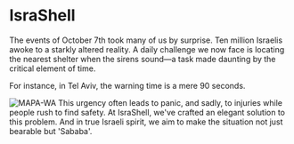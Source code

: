 # IsraShell
The events of October 7th took many of us by surprise. Ten million Israelis awoke to a starkly altered reality. A daily challenge we now face is locating the nearest shelter when the sirens sound—a task made daunting by the critical element of time.

For instance, in Tel Aviv, the warning time is a mere 90 seconds.

 ![MAPA-WA](https://github.com/tomerud/IsraShell/assets/116754497/c94e79ec-481e-4570-af5f-d4c42f4535e8)
 This urgency often leads to panic, and sadly, to injuries while people rush to find safety. At IsraShell, we've crafted an elegant solution to this problem. And in true Israeli spirit, we aim to make the situation not just bearable but 'Sababa'.

